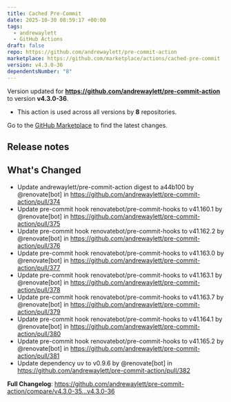 ```yaml
---
title: Cached Pre-Commit
date: 2025-10-30 08:59:17 +00:00
tags:
  - andrewaylett
  - GitHub Actions
draft: false
repo: https://github.com/andrewaylett/pre-commit-action
marketplace: https://github.com/marketplace/actions/cached-pre-commit
version: v4.3.0-36
dependentsNumber: "8"
---
```



Version updated for **https://github.com/andrewaylett/pre-commit-action** to version **v4.3.0-36**.
- This action is used across all versions by **8** repositories.

Go to the [GitHub Marketplace](https://github.com/marketplace/actions/cached-pre-commit) to find the latest changes.

## Release notes

## What's Changed
* Update andrewaylett/pre-commit-action digest to a44b100 by @renovate[bot] in https://github.com/andrewaylett/pre-commit-action/pull/374
* Update pre-commit hook renovatebot/pre-commit-hooks to v41.160.1 by @renovate[bot] in https://github.com/andrewaylett/pre-commit-action/pull/375
* Update pre-commit hook renovatebot/pre-commit-hooks to v41.162.2 by @renovate[bot] in https://github.com/andrewaylett/pre-commit-action/pull/376
* Update pre-commit hook renovatebot/pre-commit-hooks to v41.163.0 by @renovate[bot] in https://github.com/andrewaylett/pre-commit-action/pull/377
* Update pre-commit hook renovatebot/pre-commit-hooks to v41.163.1 by @renovate[bot] in https://github.com/andrewaylett/pre-commit-action/pull/378
* Update pre-commit hook renovatebot/pre-commit-hooks to v41.163.7 by @renovate[bot] in https://github.com/andrewaylett/pre-commit-action/pull/379
* Update pre-commit hook renovatebot/pre-commit-hooks to v41.164.1 by @renovate[bot] in https://github.com/andrewaylett/pre-commit-action/pull/380
* Update pre-commit hook renovatebot/pre-commit-hooks to v41.165.2 by @renovate[bot] in https://github.com/andrewaylett/pre-commit-action/pull/381
* Update dependency uv to v0.9.6 by @renovate[bot] in https://github.com/andrewaylett/pre-commit-action/pull/382


**Full Changelog**: https://github.com/andrewaylett/pre-commit-action/compare/v4.3.0-35...v4.3.0-36
